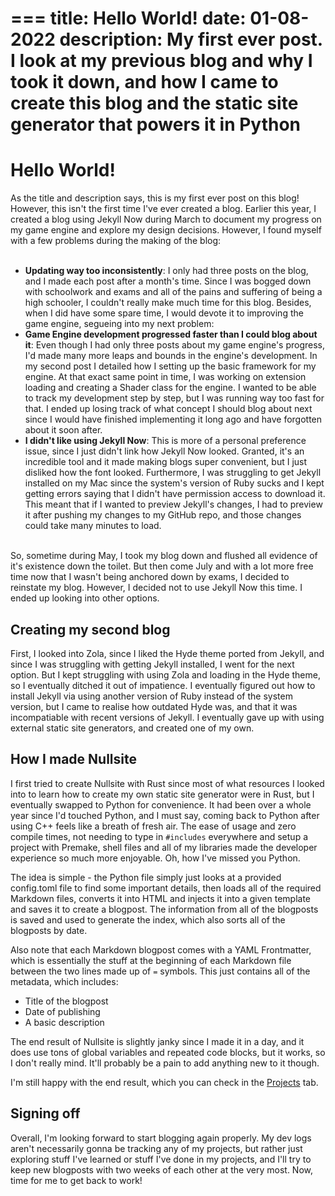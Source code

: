 ===
title: Hello World!
date: 01-08-2022
description: My first ever post. I look at my previous blog and why I took it down, and how I came to create this blog and the static site generator that powers it in Python
===
# Hello World!
As the title and description says, this is my first ever post on this blog! However, this isn't the first time I've ever created a blog. Earlier this year, I created a blog using Jekyll Now during March to document my progress on my game engine and explore my design decisions. However, I found myself with a few problems during the making of the blog:
<br>
<br>

- **Updating way too inconsistently**: I only had three posts on the blog, and I made each post after a month's time. Since I was bogged down with schoolwork and exams and all of the pains and suffering of being a high schooler, I couldn't really make much time for this blog. Besides, when I did have some spare time, I would devote it to improving the game engine, segueing into my next problem:
- **Game Engine development progressed faster than I could blog about it**: Even though I had only three posts about my game engine's progress, I'd made many more leaps and bounds in the engine's development. In my second post I detailed how I setting up the basic framework for my engine. At that exact same point in time, I was working on extension loading and creating a Shader class for the engine.
I wanted to be able to track my development step by step, but I was running way too fast for that. I ended up losing track of what concept I should blog about next since I would have finished implementing it long ago and have forgotten about it soon after.
- **I didn't like using Jekyll Now**: This is more of a personal preference issue, since I just didn't link how Jekyll Now looked. Granted, it's an incredible tool and it made making blogs super convenient, but I just disliked how the font looked. Furthermore, I was struggling to get Jekyll installed on my Mac since the system's version of Ruby sucks and I kept getting errors saying that I didn't have permission access to download it. This meant that if I wanted to preview Jekyll's changes, I had to preview it after pushing my changes to my GitHub repo, and those changes could take many minutes to load.

<br>
So, sometime during May, I took my blog down and flushed all evidence of it's existence down the toilet. But then come July and with a lot more free time now that I wasn't being anchored down by exams, I decided to reinstate my blog. However, I decided not to use Jekyll Now this time. I ended up looking into other options.

## Creating my second blog
First, I looked into Zola, since I liked the Hyde theme ported from Jekyll, and since I was struggling with getting Jekyll installed, I went for the next option. But I kept struggling with using Zola and loading in the Hyde theme, so I eventually ditched it out of impatience. I eventually figured out how to install Jekyll via using another version of Ruby instead of the system version, but I came to realise how outdated Hyde was, and that it was incompatiable with recent versions of Jekyll. I eventually gave up with using external static site generators, and created one of my own.

## How I made Nullsite
I first tried to create Nullsite with Rust since most of what resources I looked into to learn how to create my own static site generator were in Rust, but I eventually swapped to Python for convenience. It had been over a whole year since I'd touched Python, and I must say, coming back to Python after using C++ feels like a breath of fresh air. The ease of usage and zero compile times, not needing to type in `#includes` everywhere and setup a project with Premake, shell files and all of my libraries made the developer experience so much more enjoyable. Oh, how I've missed you Python.

The idea is simple - the Python file simply just looks at a provided config.toml file to find some important details, then loads all of the required Markdown files, converts it into HTML and injects it into a given template and saves it to create a blogpost. The information from all of the blogposts is saved and used to generate the index, which also sorts all of the blogposts by date.

Also note that each Markdown blogpost comes with a YAML Frontmatter, which is essentially the stuff at the beginning of each Markdown file between the two lines made up of `=` symbols. This just contains all of the metadata, which includes:

- Title of the blogpost
- Date of publishing
- A basic description

The end result of Nullsite is slightly janky since I made it in a day, and it does use tons of global variables and repeated code blocks, but it works, so I don't really mind. It'll probably be a pain to add anything new to it though.

I'm still happy with the end result, which you can check in the [Projects](/site/projects.html) tab.

## Signing off
Overall, I'm looking forward to start blogging again properly. My dev logs aren't necessarily gonna be tracking any of my projects, but rather just exploring stuff I've learned or stuff I've done in my projects, and I'll try to keep new blogposts with two weeks of each other at the very most. Now, time for me to get back to work!